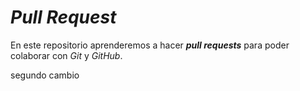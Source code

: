 # _Pull Request_

En este repositorio aprenderemos a hacer _**pull requests**_ para poder colaborar con _Git_ y _GitHub_.

segundo cambio
